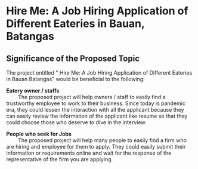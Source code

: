 # Hire Me: A Job Hiring Application of Different Eateries in Bauan, Batangas

## Significance of the Proposed Topic <br>

The project entitled " Hire Me: A Job Hiring Application of Different Eateries in Bauan Batangas" would be beneficial to the following: <br>

<b> Eatery owner / staffs </b><br>
&nbsp; &nbsp; &nbsp; &nbsp;  The proposed project will help owners / staff to easily find a trustworthy employee to work to their business. Since today is pandemic era, they could lessen the interaction with all the applicant because they can easily review the information of the applicant like resume so that they could choose those who deserve to dive in the interview. <br> 

<b>People who seek for Jobs</b><br>
&nbsp; &nbsp; &nbsp; &nbsp;  The proposed project will help many people to easily find a firm who are hiring and employee for them to apply. They could easily submit their information or requirements online and wait for the response of the representative of the firm you are applying. <br>
